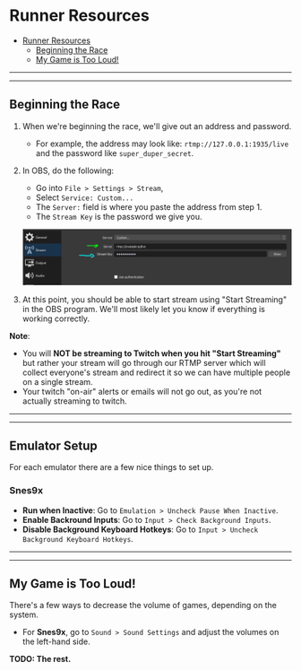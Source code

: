 # Runner Resources

- [Runner Resources](#runner-resources)
  - [Beginning the Race](#beginning-the-race)
  - [My Game is Too Loud!](#my-game-is-too-loud-)

---

---

## Beginning the Race

1. When we're beginning the race, we'll give out an address and password.
   - For example, the address may look like: `rtmp://127.0.0.1:1935/live` and the password like `super_duper_secret`.
2. In OBS, do the following:

   - Go into `File > Settings > Stream`,
   - Select `Service: Custom...`
   - The `Server:` field is where you paste the address from step 1.
   - The `Stream Key` is the password we give you.

   ![OBS RTMP Setup](../static/images/obs_rtmp_setup.PNG)

3. At this point, you should be able to start stream using "Start Streaming" in the OBS program. We'll most likely let you know if everything is working correctly.

**Note**:

- You will **NOT be streaming to Twitch when you hit "Start Streaming"** but rather your stream will go through our RTMP server which will collect everyone's stream and redirect it so we can have multiple people on a single stream.
- Your twitch "on-air" alerts or emails will not go out, as you're not actually streaming to twitch.

---

---

## Emulator Setup

For each emulator there are a few nice things to set up.

### Snes9x

- **Run when Inactive**: Go to `Emulation > Uncheck Pause When Inactive`.
- **Enable Backround Inputs**: Go to `Input > Check Background Inputs`.
- **Disable Background Keyboard Hotkeys**: Go to `Input > Uncheck Background Keyboard Hotkeys`.

---

---

## My Game is Too Loud!

There's a few ways to decrease the volume of games, depending on the system.

- For **Snes9x**, go to `Sound > Sound Settings` and adjust the volumes on the left-hand side.

**TODO: The rest.**
